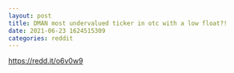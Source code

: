 ```yaml
--- 
layout: post 
title: DMAN most undervalued ticker in otc with a low float?! 
date: 2021-06-23 1624515309 
categories: reddit 
--- 
```

https://redd.it/o6v0w9